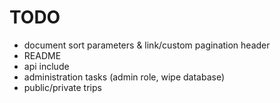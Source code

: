 # TODO

* document sort parameters & link/custom pagination header
* README
* api include
* administration tasks (admin role, wipe database)
* public/private trips
